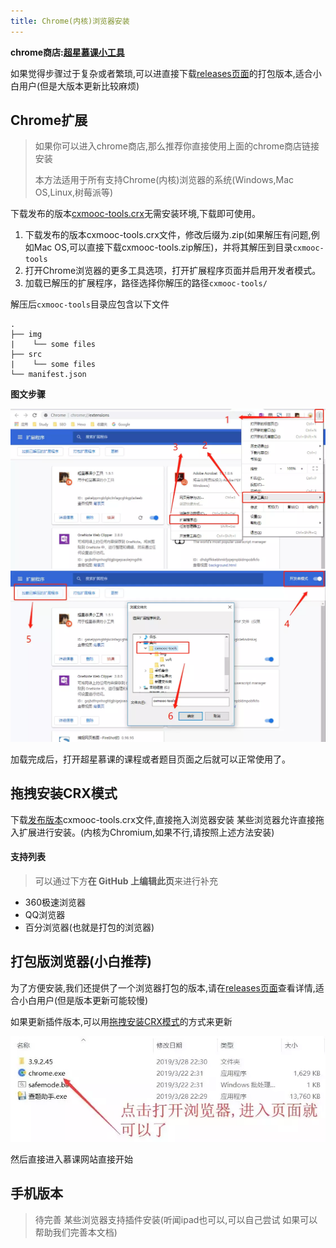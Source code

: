 ```yaml
---
title: Chrome(内核)浏览器安装
---
```


**chrome商店:[超星慕课小工具](https://chrome.google.com/webstore/detail/%E8%B6%85%E6%98%9F%E6%85%95%E8%AF%BE%E5%B0%8F%E5%B7%A5%E5%85%B7/kkicgcijebblepmephnfganiiochecfl?hl=zh-CN)**

如果觉得步骤过于复杂或者繁琐,可以进直接下载[releases页面](https://github.com/CodFrm/cxmooc-tools/releases)的打包版本,适合小白用户(但是大版本更新比较麻烦)

## Chrome扩展
> 如果你可以进入chrome商店,那么推荐你直接使用上面的chrome商店链接安装
>
> 本方法适用于所有支持Chrome(内核)浏览器的系统(Windows,Mac OS,Linux,树莓派等)

下载发布的版本[cxmooc-tools.crx](https://github.com/CodFrm/cxmooc-tools/releases)无需安装环境,下载即可使用。

1. 下载发布的版本cxmooc-tools.crx文件，修改后缀为.zip(如果解压有问题,例如Mac OS,可以直接下载cxmooc-tools.zip解压)，并将其解压到目录`cxmooc-tools`
2. 打开Chrome浏览器的更多工具选项，打开扩展程序页面并启用开发者模式。
3. 加载已解压的扩展程序，路径选择你解压的路径`cxmooc-tools/`

解压后`cxmooc-tools`目录应包含以下文件
```
.
├── img
|    └── some files
├── src
|    └── some files
└── manifest.json
```
**图文步骤**

![](/img/1.webp)
![](/img/2.webp)

加载完成后，打开超星慕课的课程或者题目页面之后就可以正常使用了。

## 拖拽安装CRX模式

下载[发布版本](https://github.com/CodFrm/cxmooc-tools/releases)cxmooc-tools.crx文件,直接拖入浏览器安装
某些浏览器允许直接拖入扩展进行安装。(内核为Chromium,如果不行,请按照上述方法安装)

#### 支持列表
> 可以通过下方**在 GitHub 上编辑此页**来进行补充

* 360极速浏览器
* QQ浏览器
* 百分浏览器(也就是打包的浏览器)

## 打包版浏览器(小白推荐)

为了方便安装,我们还提供了一个浏览器打包的版本,请在[releases页面](https://github.com/CodFrm/cxmooc-tools/releases)查看详情,适合小白用户(但是版本更新可能较慢)

如果更新插件版本,可以用[拖拽安装CRX模式](/1-UserGuide/1-1-chrome.html#%E6%8B%96%E6%8B%BD%E5%AE%89%E8%A3%85crx%E6%A8%A1%E5%BC%8F)的方式来更新

![](/img/4.webp)

然后直接进入慕课网站直接开始

## 手机版本
> 待完善 某些浏览器支持插件安装(听闻ipad也可以,可以自己尝试 如果可以帮助我们完善本文档)
